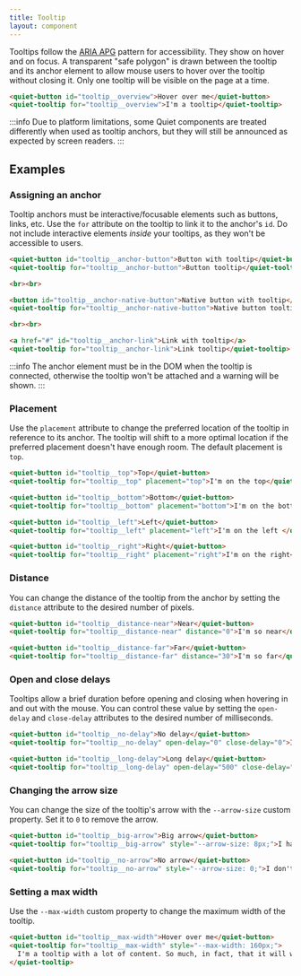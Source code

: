```yaml
---
title: Tooltip
layout: component
---
```


Tooltips follow the [ARIA APG](https://www.w3.org/WAI/ARIA/apg/patterns/tooltip/) pattern for accessibility. They show on hover and on focus. A transparent "safe polygon" is drawn between the tooltip and its anchor element to allow mouse users to hover over the tooltip without closing it. Only one tooltip will be visible on the page at a time.

```html {.example}
<quiet-button id="tooltip__overview">Hover over me</quiet-button>
<quiet-tooltip for="tooltip__overview">I'm a tooltip</quiet-tooltip>
```

:::info
Due to platform limitations, some Quiet components are treated differently when used as tooltip anchors, but they will still be announced as expected by screen readers.
:::

## Examples

### Assigning an anchor

Tooltip anchors must be interactive/focusable elements such as buttons, links, etc. Use the `for` attribute on the tooltip to link it to the anchor's `id`. Do not include interactive elements _inside_ your tooltips, as they won't be accessible to users.

```html {.example}
<quiet-button id="tooltip__anchor-button">Button with tooltip</quiet-button>
<quiet-tooltip for="tooltip__anchor-button">Button tooltip</quiet-tooltip>

<br><br>

<button id="tooltip__anchor-native-button">Native button with tooltip</button>
<quiet-tooltip for="tooltip__anchor-native-button">Native button tooltip</quiet-tooltip>

<br><br>

<a href="#" id="tooltip__anchor-link">Link with tooltip</a>
<quiet-tooltip for="tooltip__anchor-link">Link tooltip</quiet-tooltip>
```

:::info
The anchor element must be in the DOM when the tooltip is connected, otherwise the tooltip won't be attached and a warning will be shown.
:::

### Placement

Use the `placement` attribute to change the preferred location of the tooltip in reference to its anchor. The tooltip will shift to a more optimal location if the preferred placement doesn't have enough room. The default placement is `top`.

```html {.example}
<quiet-button id="tooltip__top">Top</quiet-button>
<quiet-tooltip for="tooltip__top" placement="top">I'm on the top</quiet-tooltip>

<quiet-button id="tooltip__bottom">Bottom</quiet-button>
<quiet-tooltip for="tooltip__bottom" placement="bottom">I'm on the bottom</quiet-tooltip>

<quiet-button id="tooltip__left">Left</quiet-button>
<quiet-tooltip for="tooltip__left" placement="left">I'm on the left </quiet-tooltip>

<quiet-button id="tooltip__right">Right</quiet-button>
<quiet-tooltip for="tooltip__right" placement="right">I'm on the right</quiet-tooltip>
```

### Distance

You can change the distance of the tooltip from the anchor by setting the `distance` attribute to the desired number of pixels.

```html {.example}
<quiet-button id="tooltip__distance-near">Near</quiet-button>
<quiet-tooltip for="tooltip__distance-near" distance="0">I'm so near</quiet-tooltip>

<quiet-button id="tooltip__distance-far">Far</quiet-button>
<quiet-tooltip for="tooltip__distance-far" distance="30">I'm so far</quiet-tooltip>
```

### Open and close delays

Tooltips allow a brief duration before opening and closing when hovering in and out with the mouse. You can control these value by setting the `open-delay` and `close-delay` attributes to the desired number of milliseconds.

```html {.example}
<quiet-button id="tooltip__no-delay">No delay</quiet-button>
<quiet-tooltip for="tooltip__no-delay" open-delay="0" close-delay="0">I have no delay whatsoever</quiet-tooltip>

<quiet-button id="tooltip__long-delay">Long delay</quiet-button>
<quiet-tooltip for="tooltip__long-delay" open-delay="500" close-delay="500">I have a long delay to open and close</quiet-tooltip>
```

### Changing the arrow size

You can change the size of the tooltip's arrow with the `--arrow-size` custom property. Set it to `0` to remove the arrow.

```html {.example}
<quiet-button id="tooltip__big-arrow">Big arrow</quiet-button>
<quiet-tooltip for="tooltip__big-arrow" style="--arrow-size: 8px;">I have a big arrow</quiet-tooltip>

<quiet-button id="tooltip__no-arrow">No arrow</quiet-button>
<quiet-tooltip for="tooltip__no-arrow" style="--arrow-size: 0;">I don't have an arrow</quiet-tooltip>
```

### Setting a max width

Use the `--max-width` custom property to change the maximum width of the tooltip.

```html {.example}
<quiet-button id="tooltip__max-width">Hover over me</quiet-button>
<quiet-tooltip for="tooltip__max-width" style="--max-width: 160px;">
  I'm a tooltip with a lot of content. So much, in fact, that it will wrap to the next line.
</quiet-tooltip>
```
